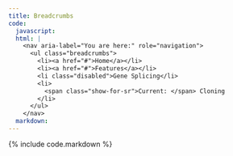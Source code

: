 ```yaml
---
title: Breadcrumbs
code:
  javascript:
  html: |
    <nav aria-label="You are here:" role="navigation">
      <ul class="breadcrumbs">
        <li><a href="#">Home</a></li>
        <li><a href="#">Features</a></li>
        <li class="disabled">Gene Splicing</li>
        <li>
          <span class="show-for-sr">Current: </span> Cloning
        </li>
      </ul>
    </nav>
  markdown:
---
```

{% include code.markdown %}
